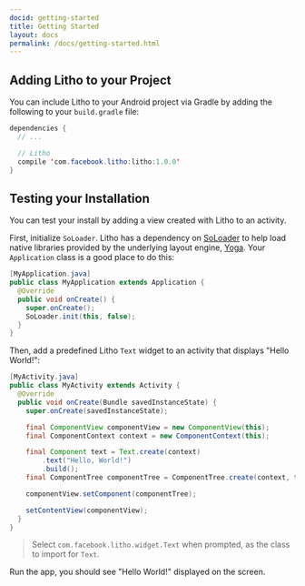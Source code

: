 ```yaml
---
docid: getting-started
title: Getting Started
layout: docs
permalink: /docs/getting-started.html
---
```


## Adding Litho to your Project

You can include Litho to your Android project via Gradle by adding the following to your `build.gradle` file:

```java 
dependencies { 
  // ...

  // Litho
  compile 'com.facebook.litho:litho:1.0.0' 
} 
```

## Testing your Installation

You can test your install by adding a view created with Litho to an activity.

First, initialize `SoLoader`. Litho has a dependency on [SoLoader](https://github.com/facebook/SoLoader) to help load native libraries provided by the underlying layout engine, [Yoga](https://facebook.github.io/yoga/). Your `Application` class is a good place to do this:

```java
[MyApplication.java]
public class MyApplication extends Application {
  @Override
  public void onCreate() {
    super.onCreate();
    SoLoader.init(this, false);
  }
}
```

Then, add a predefined Litho `Text` widget to an activity that displays "Hello World!":

```java
[MyActivity.java]
public class MyActivity extends Activity {
  @Override
  public void onCreate(Bundle savedInstanceState) {
    super.onCreate(savedInstanceState);

    final ComponentView componentView = new ComponentView(this);
    final ComponentContext context = new ComponentContext(this);

    final Component text = Text.create(context)
        .text("Hello, World!")
        .build();
    final ComponentTree componentTree = ComponentTree.create(context, text).build();

    componentView.setComponent(componentTree);

    setContentView(componentView);
  }
}
```

> Select `com.facebook.litho.widget.Text` when prompted, as the class to import for `Text`.

Run the app, you should see "Hello World!" displayed on the screen.
